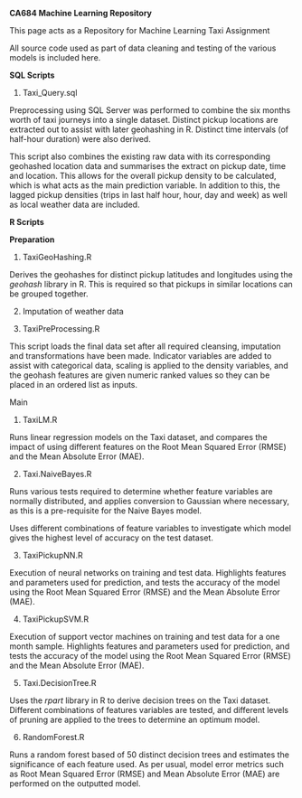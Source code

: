 <b>CA684 Machine Learning Repository</b>

This page acts as a Repository for Machine Learning Taxi Assignment

All source code used as part of data cleaning and testing of the various models is included here.

<b>SQL Scripts</b>
1. Taxi_Query.sql

Preprocessing using SQL Server was performed to combine the six months worth of taxi journeys into a single dataset. 
Distinct pickup locations are extracted out to assist with later geohashing in R. Distinct time intervals (of half-hour duration) were also derived.

This script also combines the existing raw data with its corresponding geohashed location data and summarises the extract on pickup date, time and location. This allows for the overall pickup density to be calculated, which is what acts as the main prediction variable. In addition to this, the lagged pickup densities (trips in last half hour, hour, day and week) as well as local weather data are included.

<b>R Scripts</b>

<b>Preparation</b>

1. TaxiGeoHashing.R

Derives the geohashes for distinct pickup latitudes and longitudes using the <i>geohash</i> library in R. This is required so that pickups in similar locations can be grouped together.

2. Imputation of weather data

3. TaxiPreProcessing.R

This script loads the final data set after all required cleansing, imputation and transformations have been made. Indicator variables are added to assist with categorical data, scaling is applied to the density variables, and the geohash features are given numeric ranked values so they can be placed in an ordered list as inputs.

Main
1. TaxiLM.R

Runs linear regression models on the Taxi dataset, and compares the impact of using different features on the Root Mean Squared Error (RMSE) and the Mean Absolute Error (MAE).

2. Taxi.NaiveBayes.R

Runs various tests required to determine whether feature variables are normally distributed, and applies conversion to Gaussian where necessary, as this is a pre-requisite for the Naive Bayes model. 

Uses different combinations of feature variables to investigate which model gives the highest level of accuracy on the test dataset.

3. TaxiPickupNN.R

Execution of neural networks on training and test data. Highlights features and parameters used for prediction, and tests the accuracy of the model using the Root Mean Squared Error (RMSE) and the Mean Absolute Error (MAE).

4. TaxiPickupSVM.R

Execution of support vector machines on training and test data for a one month sample. Highlights features and parameters used for prediction, and tests the accuracy of the model using the Root Mean Squared Error (RMSE) and the Mean Absolute Error (MAE).

5. Taxi.DecisionTree.R

Uses the <i>rpart</i> library in R to derive decision trees on the Taxi dataset. Different combinations of features variables are tested, and different levels of pruning are applied to the trees to determine an optimum model. 

6. RandomForest.R

Runs a random forest based of 50 distinct decision trees and estimates the significance of each feature used. As per usual, model error metrics such as Root Mean Squared Error (RMSE) and Mean Absolute Error (MAE) are performed on the outputted model.
